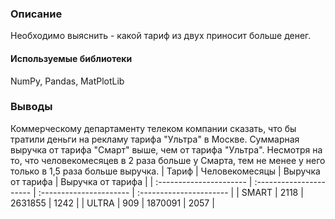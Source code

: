 ### Описание
Необходимо выяснить - какой тариф из двух приносит больше денег.

#### Используемые библиотеки
NumPy, Pandas, MatPlotLib

### Выводы
Коммерческому департаменту телеком компании сказать, что бы тратили деньги на рекламу тарифа "Ультра" в Москве. Суммарная выручка от тарифа "Смарт" выше, чем от тарифа "Ультра". Несмотря на то, что человекомесяцев в 2 раза больше у Смарта, тем не менее у него только в 1,5 раза больше выручка.
| Тариф | Человекомесяцы | Выручка от тарифа | Выручка от тарифа |
| :---------------------- | :---------------------- | :---------------------- | :---------------------- |
| SMART | 2118 | 2631855 | 1242 |
| ULTRA | 909 | 1870091 | 2057 |
